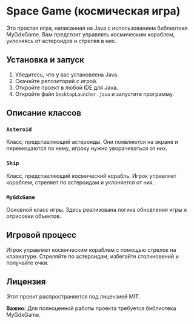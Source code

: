 # Space Game (космическая игра)

Это простая игра, написанная на Java с использованием библиотеки MyGdxGame. Вам предстоит управлять космическим кораблем, уклоняясь от астероидов и стреляя в них.

## Установка и запуск

1. Убедитесь, что у вас установлена Java.
2. Скачайте репозиторий с игрой.
3. Откройте проект в любой IDE для Java.
4. Откройте файл `DesktopLauncher.java` и запустите программу.

## Описание классов

### `Asteroid`

Класс, представляющий астероиды. Они появляются на экране и перемещаются по нему, игроку нужно уворачиваться от них.

### `Ship`

Класс, представляющий космический корабль. Игрок управляет кораблем, стреляет по астероидам и уклоняется от них.

### `MyGdxGame`

Основной класс игры. Здесь реализована логика обновления игры и отрисовки объектов.

## Игровой процесс

Игрок управляет космическим кораблем с помощью стрелок на клавиатуре. Стреляйте по астероидам, избегайте столкновений и получайте очки.

## Лицензия

Этот проект распространяется под лицензией MIT.

**Важно:** Для полноценной работы проекта требуется библиотека MyGdxGame.
